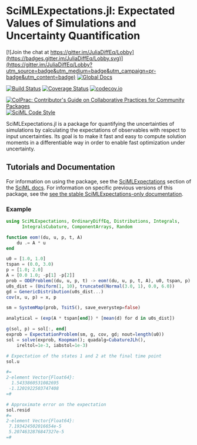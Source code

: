 # SciMLExpectations.jl: Expectated Values of Simulations and Uncertainty Quantification

[![Join the chat at https://gitter.im/JuliaDiffEq/Lobby](https://badges.gitter.im/JuliaDiffEq/Lobby.svg)](https://gitter.im/JuliaDiffEq/Lobby?utm_source=badge&utm_medium=badge&utm_campaign=pr-badge&utm_content=badge)
[![Global Docs](https://img.shields.io/badge/docs-SciML-blue.svg)](https://docs.sciml.ai/SciMLExpectations/stable/)

[![Build Status](https://github.com/SciML/SciMLExpectations.jl/workflows/CI/badge.svg)](https://github.com/SciML/SciMLExpectations.jl/actions?query=workflow%3ACI)
[![Coverage Status](https://coveralls.io/repos/SciML/SciMLExpectations.jl/badge.svg?branch=master&service=github)](https://coveralls.io/github/JuliaDiffEq/SciMLExpectations.jl?branch=master)
[![codecov.io](http://codecov.io/github/JuliaDiffEq/SciMLExpectations.jl/coverage.svg?branch=master)](http://codecov.io/github/SciML/SciMLExpectations.jl?branch=master)

[![ColPrac: Contributor's Guide on Collaborative Practices for Community Packages](https://img.shields.io/badge/ColPrac-Contributor's%20Guide-blueviolet)](https://github.com/SciML/ColPrac)
[![SciML Code Style](https://img.shields.io/static/v1?label=code%20style&message=SciML&color=9558b2&labelColor=389826)](https://github.com/SciML/SciMLStyle)

SciMLExpectations.jl is a package for quantifying the uncertainties of simulations by
calculating the expectations of observables with respect to input uncertainties. Its goal
is to make it fast and easy to compute solution moments in a differentiable way in order
to enable fast optimization under uncertainty.

## Tutorials and Documentation

For information on using the package, see the [SciMLExpectations](https://docs.sciml.ai/dev/modules/SciMLExpectations/) section of the
[SciML docs](docs.sciml.ai). For information on specific previous versions of this package, see the 
[see the stable SciMLExpectations-only documentation](https://docs.sciml.ai/SciMLExpectations/stable/).

### Example

```julia
using SciMLExpectations, OrdinaryDiffEq, Distributions, Integrals,
      IntegralsCubature, ComponentArrays, Random

function eom!(du, u, p, t, A)
    du .= A * u
end

u0 = [1.0, 1.0]
tspan = (0.0, 3.0)
p = [1.0; 2.0]
A = [0.0 1.0; -p[1] -p[2]]
prob = ODEProblem((du, u, p, t) -> eom!(du, u, p, t, A), u0, tspan, p)
u0s_dist = (Uniform(1, 10), truncated(Normal(3.0, 1), 0.0, 6.0))
gd = GenericDistribution(u0s_dist...)
cov(x, u, p) = x, p

sm = SystemMap(prob, Tsit5(), save_everystep=false)

analytical = (exp(A * tspan[end]) * [mean(d) for d in u0s_dist])

g(sol, p) = sol[:, end]
exprob = ExpectationProblem(sm, g, cov, gd; nout=length(u0))
sol = solve(exprob, Koopman(); quadalg=CubatureJLh(),
    ireltol=1e-3, iabstol=1e-3)

# Expectation of the states 1 and 2 at the final time point
sol.u

#=
2-element Vector{Float64}:
  1.5433860531082695
 -1.1201922503747408
=#

# Approximate error on the expectation
sol.resid
#=
2-element Vector{Float64}:
 7.193424502016654e-5
 5.2074632876847327e-5
=#
```
